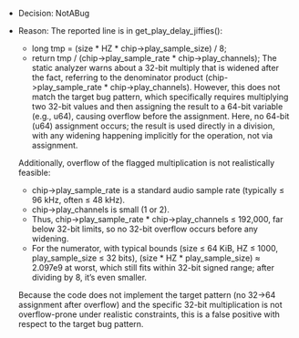 - Decision: NotABug
- Reason: The reported line is in get_play_delay_jiffies():
  - long tmp = (size * HZ * chip->play_sample_size) / 8;
  - return tmp / (chip->play_sample_rate * chip->play_channels);
  The static analyzer warns about a 32-bit multiply that is widened after the fact, referring to the denominator product (chip->play_sample_rate * chip->play_channels). However, this does not match the target bug pattern, which specifically requires multiplying two 32-bit values and then assigning the result to a 64-bit variable (e.g., u64), causing overflow before the assignment. Here, no 64-bit (u64) assignment occurs; the result is used directly in a division, with any widening happening implicitly for the operation, not via assignment.

  Additionally, overflow of the flagged multiplication is not realistically feasible:
  - chip->play_sample_rate is a standard audio sample rate (typically ≤ 96 kHz, often ≤ 48 kHz).
  - chip->play_channels is small (1 or 2).
  - Thus, chip->play_sample_rate * chip->play_channels ≤ 192,000, far below 32-bit limits, so no 32-bit overflow occurs before any widening.
  - For the numerator, with typical bounds (size ≤ 64 KiB, HZ ≤ 1000, play_sample_size ≤ 32 bits), (size * HZ * play_sample_size) ≈ 2.097e9 at worst, which still fits within 32-bit signed range; after dividing by 8, it’s even smaller.

  Because the code does not implement the target pattern (no 32→64 assignment after overflow) and the specific 32-bit multiplication is not overflow-prone under realistic constraints, this is a false positive with respect to the target bug pattern.
